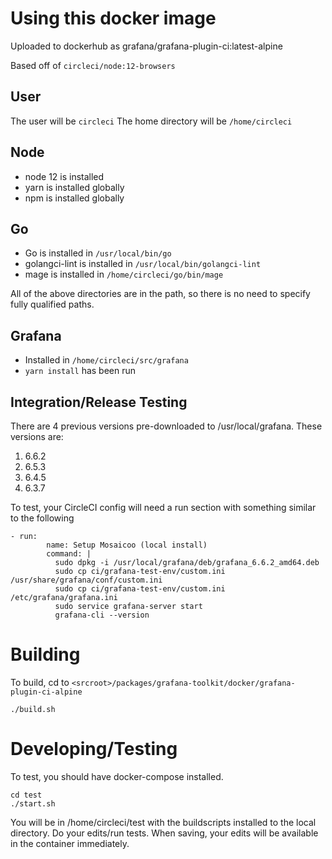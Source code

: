 # Using this docker image

Uploaded to dockerhub as grafana/grafana-plugin-ci:latest-alpine

Based off of `circleci/node:12-browsers`

## User

The user will be `circleci`
The home directory will be `/home/circleci`

## Node

- node 12 is installed
- yarn is installed globally
- npm is installed globally

## Go

- Go is installed in `/usr/local/bin/go`
- golangci-lint is installed in `/usr/local/bin/golangci-lint`
- mage is installed in `/home/circleci/go/bin/mage`

All of the above directories are in the path, so there is no need to specify fully qualified paths.

## Grafana

- Installed in `/home/circleci/src/grafana`
- `yarn install` has been run

## Integration/Release Testing

There are 4 previous versions pre-downloaded to /usr/local/grafana. These versions are:

1. 6.6.2
2. 6.5.3
3. 6.4.5
4. 6.3.7

To test, your CircleCI config will need a run section with something similar to the following

```
- run:
        name: Setup Mosaicoo (local install)
        command: |
          sudo dpkg -i /usr/local/grafana/deb/grafana_6.6.2_amd64.deb
          sudo cp ci/grafana-test-env/custom.ini /usr/share/grafana/conf/custom.ini
          sudo cp ci/grafana-test-env/custom.ini /etc/grafana/grafana.ini
          sudo service grafana-server start
          grafana-cli --version
```

# Building

To build, cd to `<srcroot>/packages/grafana-toolkit/docker/grafana-plugin-ci-alpine`

```
./build.sh
```

# Developing/Testing

To test, you should have docker-compose installed.

```
cd test
./start.sh
```

You will be in /home/circleci/test with the buildscripts installed to the local directory.
Do your edits/run tests. When saving, your edits will be available in the container immediately.
